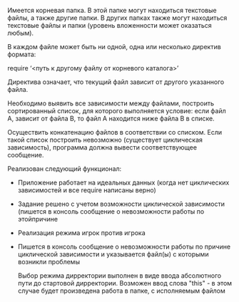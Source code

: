 Имеется корневая папка. В этой папке могут находиться текстовые файлы, а также другие папки. В других папках также могут находиться текстовые файлы и папки (уровень вложенности может оказаться любым).

В каждом файле может быть ни одной, одна или несколько директив формата:

require ‘<путь к другому файлу от корневого каталога>’

Директива означает, что текущий файл зависит от другого указанного файла.

Необходимо выявить все зависимости между файлами, построить сортированный список, для которого выполняется условие: если файл А, зависит от файла В, то файл А находится ниже файла В в списке. 

Осуществить конкатенацию файлов в соответствии со списком. Если такой список построить невозможно (существует циклическая зависимость), программа должна вывести соответствующее сообщение.

Реализован следующий функционал:
 * Приложение работает на идеальных данных (когда нет циклических зависимостей и все require написаны верно)
 * Задание решено с учетом возможности циклической зависимости (пишется в консоль сообщение о невозможности работы по этойпричине
 * Реализация режима игрок против игрока
 * Пишется в консоль сообщение о невозможности работы по причине циклической зависимости и указывается файл(ы) с которыми возникли проблемы
   
   Выбор режима дирректории выполнен в виде ввода абсолютного пути до стартовой дирректории. Возможен ввод слова "this" - в этом случае будет произведена работа в папке, с исполняемым файлом
